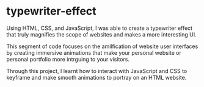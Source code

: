 # typewriter-effect
Using HTML, CSS, and JavaScript, I was able to create a typewriter effect that truly magnifies the scope of websites and makes a more interesting UI. 

This segment of code focuses on the amilfication of website user interfaces by creating immersive animations that make your personal website or personal portfolio more intrguing to your visitors.

Through this project, I learnt how to interact with JavaScript and CSS to keyframe and make smooth animations to portray on an HTML website. 
